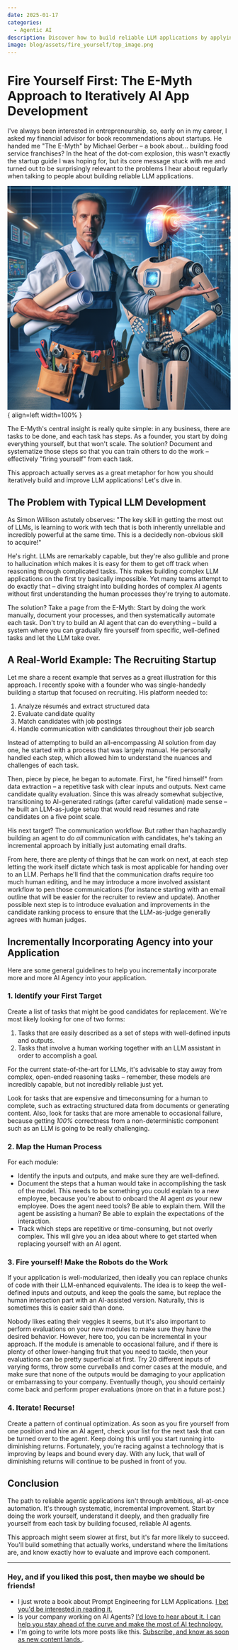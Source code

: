 ```yaml
---
date: 2025-01-17
categories:
  - Agentic AI
description: Discover how to build reliable LLM applications by applying the E-Myth's systematic approach to automation. Learn why starting with human processes and incrementally automating tasks leads to more robust LLM applications. Perfect for startup founders and teams struggling to harness the power of LLMs effectively.
image: blog/assets/fire_yourself/top_image.png
---
```


# Fire Yourself First: The E-Myth Approach to Iteratively AI App Development

I've always been interested in entrepreneurship, so, early on in my career, I asked my financial advisor for book recommendations about startups. He handed me "The E-Myth" by Michael Gerber – a book about... building food service franchises? In the heat of the dot-com explosion, this wasn't exactly the startup guide I was hoping for, but its core message stuck with me and turned out to be surprisingly relevant to the problems I hear about regularly when talking to people about building reliable LLM applications.

![Fire Yourself](./assets/fire_yourself/top_image.png){ align=left width=100% }

<!-- more -->

The E-Myth's central insight is really quite simple: in any business, there are tasks to be done, and each task has steps. As a founder, you start by doing everything yourself, but that won't scale. The solution? Document and systematize those steps so that you can train others to do the work – effectively "firing yourself" from each task.

This approach actually serves as a great metaphor for how you should iteratively build and improve LLM applications! Let's dive in.

## The Problem with Typical LLM Development

As Simon Willison astutely observes: "The key skill in getting the most out of LLMs, is learning to work with tech that is both inherently unreliable and incredibly powerful at the same time. This is a decidedly non-obvious skill to acquire!"

He's right. LLMs are remarkably capable, but they're also gullible and prone to hallucination which makes it is easy for them to get off track when reasoning through complicated tasks. This makes building complex LLM applications on the first try basically impossible. Yet many teams attempt to do exactly that – diving straight into building hordes of complex AI agents without first understanding the human processes they're trying to automate.

The solution? Take a page from the E-Myth: Start by doing the work manually, document your processes, and then systematically automate each task. Don't try to build an AI agent that can do everything – build a system where you can gradually fire yourself from specific, well-defined tasks and let the LLM take over.

## A Real-World Example: The Recruiting Startup

Let me share a recent example that serves as a great illustration for this approach. I recently spoke with a founder who was single-handedly building a startup that focused on recruiting. His platform needed to:

1. Analyze résumés and extract structured data
2. Evaluate candidate quality
3. Match candidates with job postings
4. Handle communication with candidates throughout their job search

Instead of attempting to build an all-encompassing AI solution from day one, he started with a process that was largely manual. He personally handled each step, which allowed him to understand the nuances and challenges of each task.

Then, piece by piece, he began to automate. First, he "fired himself" from data extraction – a repetitive task with clear inputs and outputs. Next came candidate quality evaluation. Since this was already somewhat subjective, transitioning to AI-generated ratings (after careful validation) made sense – he built an LLM-as-judge setup that would read resumes and rate candidates on a five point scale.

His next target? The communication workflow. But rather than haphazardly building an agent to do _all_ communication with candidates, he's taking an incremental approach by initially just automating email drafts.

From here, there are plenty of things that he can work on next, at each step letting the work itself dictate which task is most applicable for handing over to an LLM. Perhaps he'll find that the communication drafts require too much human editing, and he may introduce a more involved assistant workflow to pen those communications (for instance starting with an email outline that will be easier for the recruiter to review and update). Another possible next step is to introduce evaluation and improvements in the candidate ranking process to ensure that the LLM-as-judge generally agrees with human judges.

## Incrementally Incorporating Agency into your Application

Here are some general guidelines to help you incrementally incorporate more and more AI Agency into your application.

### 1. Identify your First Target

Create a list of tasks that might be good candidates for replacement. We're most likely looking for one of two forms:

1. Tasks that are easily described as a set of steps with well-defined inputs and outputs. <!-- FUTURE POST - chapter 8 assistant agency -->
2. Tasks that involve a human working together with an LLM assistant in order to accomplish a goal. <!-- FUTURE POST - chapter 9 workflow agency -->

For the current state-of-the-art for LLMs, it's advisable to stay away from complex, open-ended reasoning tasks – remember, these models are incredibly capable, but not incredibly reliable just yet.

Look for tasks that are expensive and timeconsuming for a human to complete, such as extracting structured data from documents or generating content. Also, look for tasks that are more amenable to occasional failure, because getting _100%_ correctness from a non-deterministic component such as an LLM is going to be really challenging.

### 2. Map the Human Process

For each module:

- Identify the inputs and outputs, and make sure they are well-defined.
- Document the steps that a human would take in accomplishing the task of the model. This needs to be something you could explain to a new employee, because you're about to onboard the AI agent _as_ your new employee. Does the agent need tools? Be able to explain them. Will the agent be assisting a human? Be able to explain the expectations of the interaction.
- Track which steps are repetitive or time-consuming, but not overly complex. This will give you an idea about where to get started when replacing yourself with an AI agent.

### 3. Fire yourself! Make the Robots do the Work

If your application is well-modularized, then ideally you can replace chunks of code with their LLM-enhanced equivalents. The idea is to keep the well-defined inputs and outputs, and keep the goals the same, but replace the human interaction part with an AI-assisted version. Naturally, this is sometimes this is easier said than done.

Nobody likes eating their veggies it seems, but it's also important to perform evaluations on your new modules to make sure they have the desired behavior. However, here too, you can be incremental in your approach. If the module is amenable to occasional failure, and if there is plenty of other lower-hanging fruit that you need to tackle, then your evaluations can be pretty superficial at first. Try 20 different inputs of varying forms, throw some curveballs and corner cases at the module, and make sure that none of the outputs would be damaging to your application or embarrassing to your company. Eventually though, you should certainly come back and perform proper evaluations (more on that in a future post.)
<!-- FUTURE POST how to evaluate llm agents -->

### 4. Iterate! Recurse!

Create a pattern of continual optimization. As soon as you fire yourself from one position and hire an AI agent, check your list for the next task that can be turned over to the agent. Keep doing this until you start running into diminishing returns. Fortunately, you're racing against a technology that is improving by leaps and bound every day. With any luck, that wall of diminishing returns will continue to be pushed in front of you.

## Conclusion
The path to reliable agentic applications isn't through ambitious, all-at-once automation. It's through systematic, incremental improvement. Start by doing the work yourself, understand it deeply, and then gradually fire yourself from each task by building focused, reliable AI agents.

This approach might seem slower at first, but it's far more likely to succeed. You'll build something that actually works, understand where the limitations are, and know exactly how to evaluate and improve each component.

--- 

### Hey, and if you liked this post, then maybe we should be friends!

- I just wrote a book about Prompt Engineering for LLM Applications. [I bet you'd be interested in reading it.](/#about)
- Is your company working on AI Agents? [I'd love to hear about it. I can help you stay ahead of the curve and make the most of AI technology.](/#contact-blog)
- I'm going to write lots more posts like this. [Subscribe, and know as soon as new content lands.](/#contact-blog).
